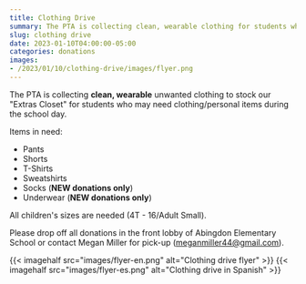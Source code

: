 ```yaml
--- 
title: Clothing Drive
summary: The PTA is collecting clean, wearable clothing for students who may need clothing/personal items during the school day.
slug: clothing drive
date: 2023-01-10T04:00:00-05:00
categories: donations
images: 
- /2023/01/10/clothing-drive/images/flyer.png
---
```


The PTA is collecting **clean, wearable** unwanted clothing to stock our "Extras Closet" for students who may need clothing/personal items during the school day.

Items in need:

- Pants
- Shorts
- T-Shirts
- Sweatshirts
- Socks (**NEW donations only**)
- Underwear (**NEW donations only**)

All children's sizes are needed (4T - 16/Adult Small).

Please drop off all donations in the front lobby of Abingdon Elementary School or contact Megan Miller for pick-up (meganmiller44@gmail.com).

{{< imagehalf src="images/flyer-en.png" alt="Clothing drive flyer" >}}
{{< imagehalf src="images/flyer-es.png" alt="Clothing drive in Spanish" >}}